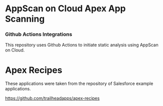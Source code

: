 
# AppScan on Cloud Apex App Scanning

### Github Actions Integrations

This repository uses Github Actions to initiate static analysis using AppScan on Cloud.

# Apex Recipes

These applications were taken from the repository of Salesforce example applications.

https://github.com/trailheadapps/apex-recipes

